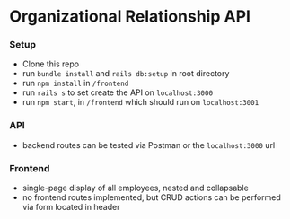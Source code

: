 # Organizational Relationship API

### Setup
  * Clone this repo
  * run ```bundle install``` and ```rails db:setup``` in root directory
  * run ```npm install``` in ```/frontend```
  * run ```rails s``` to set create the API on ```localhost:3000```
  * run ```npm start```, in ```/frontend``` which should run on ```localhost:3001```

### API
  * backend routes can be tested via Postman or the ```localhost:3000``` url

### Frontend
  * single-page display of all employees, nested and collapsable
  * no frontend routes implemented, but CRUD actions can be performed via form located in header
